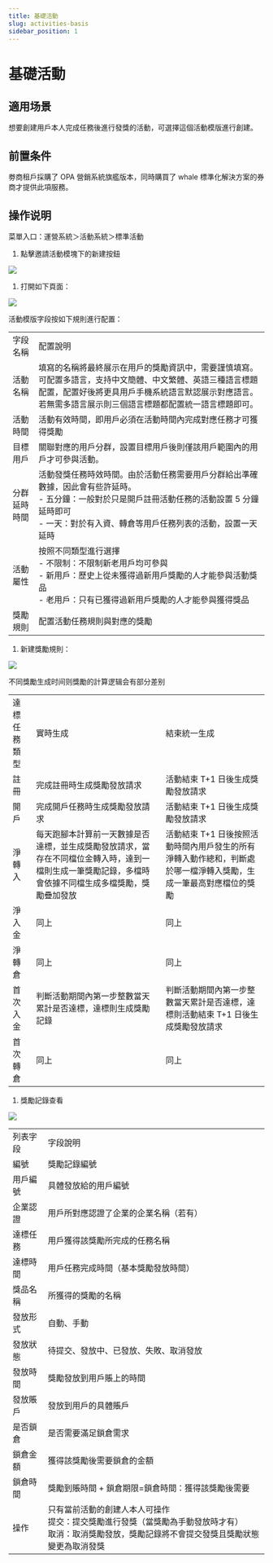 ```yaml
---
title: 基礎活動
slug: activities-basis
sidebar_position: 1
---
```



# 基礎活動

## 適用场景

想要創建用戶本人完成任務後進行發獎的活動，可選擇這個活動模版進行創建。

## 前置条件

劵商租戶採購了 OPA 營銷系統旗艦版本，同時購買了 whale 標準化解決方案的券商才提供此項服務。

## 操作说明

菜單入口：運營系統＞活動系統＞標準活動

1. 點擊邀請活動模塊下的新建按鈕

<img src="/assets/X9DAbOVaXoVUXTxtsYxccvxHnqf.png"/>

1. 打開如下頁面：

<img src="/assets/QewybY9SMoLtWbx192Fc04sonqe.png"/>

活動模版字段按如下規則進行配置：

|   |   |
|---|---|
|字段名稱 | 配置說明|
|活動名稱 | 填寫的名稱將最終展示在用戶的獎勵資訊中，需要謹慎填寫。可配置多語言，支持中文簡體、中文繁體、英語三種語言標題配置，配置好後將更具用戶手機系統語言默認展示對應語言。若無需多語言展示則三個語言標題都配置統一語言標題即可。|
|活動時間 | 活動有效時間，即用戶必須在活動時間內完成對應任務才可獲得獎勵|
|目標用戶 | 關聯對應的用戶分群，設置目標用戶後則僅該用戶範圍內的用戶才可參與活動。|
|分群延時時間 | 活動發獎任務時效時間。由於活動任務需要用戶分群給出準確數據，因此會有些許延時。<br/>- 五分鐘：一般對於只是開戶註冊活動任務的活動設置 5 分鐘延時即可<br/>- 一天：對於有入資、轉倉等用戶任務列表的活動，設置一天延時|
|活動屬性 | 按照不同類型進行選擇<br/>- 不限制：不限制新老用戶均可參與<br/>- 新用戶：歷史上從未獲得過新用戶獎勵的人才能參與活動獎品<br/>- 老用戶：只有已獲得過新用戶獎勵的人才能參與獲得獎品|
|獎勵規則 | 配置活動任務規則與對應的獎勵|

1. 新建獎勵規則：

<img src="/assets/QCqWbC8iloJQXExLuN1c2xGunFe.png"/>

不同獎勵生成时间则獎勵的計算逻辑会有部分差别

|   |   |   |
|---|---|---|
|達標任務類型 | 實時生成 | 結束統一生成|
|註冊 | 完成註冊時生成獎勵發放請求 | 活動結束 T+1 日後生成獎勵發放請求|
|開戶 | 完成開戶任務時生成獎勵發放請求 | 活動結束 T+1 日後生成獎勵發放請求|
|淨轉入 | 每天跑腳本計算前一天數據是否達標，並生成獎勵發放請求，當存在不同檔位金轉入時，達到一檔則生成一筆獎勵記錄，多檔時會依據不同檔生成多檔獎勵，獎勵疊加發放 | 活動結束 T+1 日後按照活動時間內用戶發生的所有淨轉入動作總和，判斷處於哪一檔淨轉入獎勵，生成一筆最高對應檔位的獎勵|
|淨入金 | 同上 | 同上|
|淨轉倉 | 同上 | 同上|
|首次入金 | 判斷活動期間內第一步整數當天累計是否達標，達標則生成獎勵記錄 | 判斷活動期間內第一步整數當天累計是否達標，達標則活動結束 T+1 日後生成獎勵發放請求|
|首次轉倉 | 同上 | 同上|

1. 獎勵記錄查看

<img src="/assets/Y9uTbmh2coLljgxj4KacMi6vnRC.png"/>

|   |   |
|---|---|
|列表字段 | 字段說明|
|編號 | 獎勵記錄編號|
|用戶編號 | 具體發放給的用戶編號|
|企業認證 | 用戶所對應認證了企業的企業名稱（若有）|
|達標任務 | 用戶獲得該獎勵所完成的任務名稱|
|達標時間 | 用戶任務完成時間（基本獎勵發放時間）|
|獎品名稱 | 所獲得的獎勵的名稱|
|發放形式 | 自動、手動|
|發放狀態 | 待提交、發放中、已發放、失敗、取消發放|
|發放時間 | 獎勵發放到用戶賬上的時間|
|發放賬戶 | 發放到用戶的具體賬戶|
|是否鎖倉 | 是否需要滿足鎖倉需求|
|鎖倉金額 | 獲得該獎勵後需要鎖倉的金額|
|鎖倉時間 | 獎勵到賬時間 + 鎖倉期限=鎖倉時間：獲得該獎勵後需要|
|操作 | 只有當前活動的創建人本人可操作<br/>提交：提交獎勵進行發獎（當獎勵為手動發放時才有）<br/>取消：取消獎勵發放，獎勵記錄將不會提交發獎且獎勵狀態變更為取消發獎|

